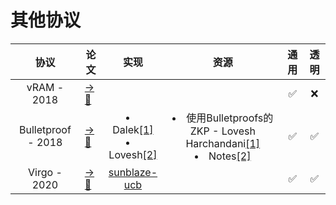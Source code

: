 # 其他协议

|协议|论文|实现|资源|通用|透明|
|:---:|---|:---:|:---:|:---:|:---:|
|vRAM - 2018|[→📝](https://ieeexplore.ieee.org/stamp/stamp.jsp?tp=&arnumber=8418645)| | |✅|❌|
|Bulletproof - 2018|[→📝](https://ieeexplore.ieee.org/stamp/stamp.jsp?tp=&arnumber=8418611)|<li>Dalek[[1]](https://github.com/dalek-cryptography/bulletproofs)</li><li>Lovesh[[2]](https://github.com/lovesh/bulletproofs-r1cs-gadgets)|</li><li>使用Bulletproofs的ZKP - Lovesh Harchandani[[1]](https://medium.com/coinmonks/zero-knowledge-proofs-using-bulletproofs-4a8e2579fc82)</li><li>Notes[[2]](https://github.com/AdamISZ/from0k2bp/blob/master/from0k2bp.pdf)</li>|✅|✅|
|Virgo - 2020|[→📝](https://ieeexplore.ieee.org/stamp/stamp.jsp?tp=&arnumber=9152704)|[sunblaze-ucb](https://github.com/sunblaze-ucb/Virgo)| |✅|✅|
